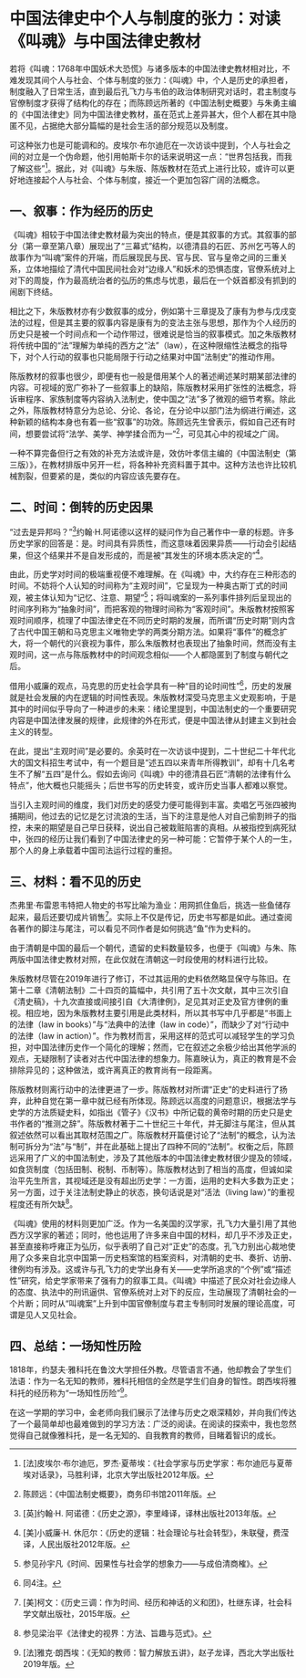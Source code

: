 # 中国法律史中个人与制度的张力：对读《叫魂》与中国法律史教材
若将《叫魂：1768年中国妖术大恐慌》与诸多版本的中国法律史教材相对比，不难发现其间个人与社会、个体与制度的张力：《叫魂》中，个人是历史的承担者，制度融入了日常生活，直到最后孔飞力与韦伯的政治体制研究对话时，君主制度与官僚制度才获得了结构化的存在；而陈顾远所著的《中国法制史概要》与朱勇主编的《中国法律史》同为中国法律史教材，虽在范式上差异甚大，但个人都在其中隐匿不见，占据绝大部分篇幅的是社会生活的部分规范以及制度。

可这种张力也是可能调和的。皮埃尔·布尔迪厄在一次访谈中提到，个人与社会之间的对立是一个伪命题，他引用帕斯卡尔的话来说明这一点：“世界包括我，而我了解这些”[^1]。据此，对《叫魂》与朱版、陈版教材在范式上进行比较，或许可以更好地连接起个人与社会、个体与制度，接近一个更加包容广阔的法概念。

## 一、叙事：作为经历的历史
《叫魂》相较于中国法律史教材最为突出的特点，便是其叙事的方式。其叙事的部分（第一章至第八章）展现出了“三幕式”结构，以德清县的石匠、苏州乞丐等人的故事作为“叫魂”案件的开端，而后展现民与民、官与民、官与皇帝之间的三重关系，立体地描绘了清代中国民间社会对“边缘人”和妖术的恐惧态度，官僚系统对上对下的周旋，作为最高统治者的弘历的焦虑与忧患，最后在一个妖首都没有抓到的闹剧下终结。

相比之下，朱版教材亦有少数叙事的成分，例如第十三章提及了康有为参与戊戌变法的过程，但是其主要的叙事内容是康有为的变法主张与思想，那作为个人经历的历史只是被一个时间点和一个动作带过，很难说是恰当的叙事模式。加之朱版教材将传统中国的“法”理解为单纯的西方之“法”（law），在这种限缩性法概念的指导下，对个人行动的叙事也只能局限于行动之结果对中国“法制史”的推动作用。

陈版教材的叙事也很少，即便有也一般是借用某个人的著述阐述某时期某部法律的内容。可视域的宽广弥补了一些叙事上的缺陷，陈版教材采用扩张性的法概念，将诉审程序、家族制度等内容纳入法制史，使中国之“法”多了微观的细节考察。除此之外，陈版教材特意分为总论、分论、各论，在分论中以部门法为纲进行阐述，这种新颖的结构本身也有着一些“叙事”的功效。陈顾远先生曾表示，假如自己还有时间，想要尝试将“法学、美学、神学揉合而为一”[^2]，可见其心中的视域之广阔。

一种不算完备但行之有效的补充方法或许是，效仿叶孝信主编的《中国法制史（第三版）》，在教材排版中另开一栏，将各种补充资料置于其中。这种方法也许比较机械割裂，但要紧的是，类似的内容应该先要存在。

## 二、时间：倒转的历史因果
“过去是异邦吗？”[^3]约翰·H.阿诺德以这样的疑问作为自己著作中一章的标题。许多历史学家的回答是：是。时间具有异质性，而这意味着因果异质——行动会引起结果，但这个结果并不是自发形成的，而是被“其发生的环境本质决定的”[^4]。

由此，历史学对时间的极端重视便不难理解。在《叫魂》中，大约存在三种形态的时间。不妨将个人认知的时间称为“主观时间”，它呈现为一种奥古斯丁式的时间观，被主体认知为“记忆、注意、期望”[^5]；将叫魂案的一系列事件排列后呈现出的时间序列称为“抽象时间”，而把客观的物理时间称为“客观时间”。朱版教材按照客观时间顺序，梳理了中国法律史在不同历史时期的发展，而所谓“历史时期”则内含了古代中国王朝和马克思主义唯物史学的两类分期方法。如果将“事件”的概念扩大，将一个朝代的兴衰视为事件，那么朱版教材也表现出了抽象时间，然而没有主观时间，这一点与陈版教材中的时间观念相似——个人都隐匿到了制度与朝代之后。

借用小威廉的观点，马克思的历史社会学具有一种“目的论时间性”[^6]，历史的发展就是社会发展的内在逻辑的时间性表现。朱版教材深受马克思主义史观影响，于是其中的时间似乎导向了一种进步的未来：绪论里提到，中国法制史的一个重要研究内容是中国法律发展的规律，此规律的外在形式，便是中国法律从封建主义到社会主义的转型。

在此，提出“主观时间”是必要的。余英时在一次访谈中提到，二十世纪二十年代北大的国文科招生考试中，有一个题目是“述五四以来青年所得教训”，却有十几名考生不了解“五四”是什么。假如去询问《叫魂》中的德清县石匠“清朝的法律有什么特点”，他大概也只能摇头；后世书写的历史转变，或许历史当事人都难以察觉。

当引入主观时间的维度，我们对历史的感受力便可能得到丰富。卖唱乞丐张四被拘捕期间，他过去的记忆是乞讨流浪的生活，当下的注意是他人对自己偷割辫子的指控，未来的期望是自己早日获释，说出自己被栽赃陷害的真相。从被指控到病死狱中，张四的经历让我们看到了中国法律史的另一种可能：它暂停于某个人的一生，那个人的身上承载着中国司法运行过程的重担。

## 三、材料：看不见的历史
杰弗里·布雷恩韦特把人物史的书写比喻为渔业：用网抓住鱼后，挑选一些鱼储存起来，最后还要切成片销售[^7]。实际上不仅是传记，历史书写都是如此。通过查阅各著作的脚注与尾注，可以看见不同作者是如何挑选“鱼”作为史料的。

由于清朝是中国的最后一个朝代，遗留的史料数量较多，也便于《叫魂》与朱、陈两版中国法律史教材对照，在此仅就在清朝这一时段使用的材料进行比较。

朱版教材尽管在2019年进行了修订，不过其运用的史料依然略显保守与陈旧。在第十二章《清朝法制》二十四页的篇幅中，共引用了五十次文献，其中三次引自《清史稿》，十九次直接或间接引自《大清律例》，足见其对正史及官方律例的重视。相应地，因为朱版教材主要引用是此类材料，所以其书写中几乎都是“书面上的法律（law in books）”与“法典中的法律（law in code）”，而缺少了对“行动中的法律（law in action）”。作为教材而言，采用这样的范式可以减轻学生的学习负担，对中国法律历史作一个简化的理解；然而，它在叙述之余极少给出其他学派的观点，无疑限制了读者对古代中国法律的想象力。陈嘉映认为，真正的教育是不会排除异见的；这种做法，或许离真正的教育尚有一段距离。

陈版教材则离行动中的法律更进了一步。陈版教材对所谓“正史”的史料进行了扬弃，此种自觉在第一章中就已经有所体现。陈顾远以高度的问题意识，根据法学与史学的方法质疑史料，如指出《管子》《汉书》中所记载的黄帝时期的历史只是史书作者的“推测之辞”。陈版教材著于二十世纪三十年代，并无脚注与尾注，但从其叙述依然可以看出其取材范围之广。陈版教材开篇便讨论了“法制”的概念，认为法制可拆分为“法”与“制”，并在此基础上提出了四种不同的“法制”。权衡之后，陈顾远采用了广义的中国法制史，涉及了其他版本的中国法律史教材很少提及的领域，如食货制度（包括田制、税制、币制等）。陈版教材达到了相当的高度，但诚如梁治平先生所言，其视域还是没有超出历史学：一方面，运用的史料大多数为正史；另一方面，过于关注法制史静止的状态，换句话说是对“活法（living law）”的重视程度还有所欠缺[^8]。

《叫魂》使用的材料则更加广泛。作为一名美国的汉学家，孔飞力大量引用了其他西方汉学家的著述；同时，他也运用了许多来自中国的材料，却几乎不涉及正史，甚至直接称呼雍正为弘历，似乎表明了自己对“正史”的态度。孔飞力别出心裁地使用了众多来自北京中国第一历史档案馆的档案资料，对清朝的史书、奏折、访册、律例均有涉及。这或许与孔飞力的史学出身有关——史学所追求的“个例”或“描述性”研究，给史学家带来了强有力的叙事工具。《叫魂》中描述了民众对社会边缘人的态度、执法中的刑讯逼供、官僚系统对上对下的反应，生动展现了清朝社会的一个片断；同时从“叫魂案”上升到中国官僚制度与君主专制同时发展的理论高度，可谓是见人又见社会。

## 四、总结：一场知性历险
1818年，约瑟夫·雅科托在鲁汶大学担任外教。尽管语言不通，他却教会了学生们法语：作为一名无知的教师，雅科托相信的全然是学生们自身的智性。朗西埃将雅科托的经历称为“一场知性历险”[^9]。

在这一学期的学习中，金老师向我们展示了法律与历史之艰深精妙，并向我们传达了一个最简单却也最难做到的学习方法：广泛的阅读。在阅读的探索中，我也忽然觉得自己就像雅科托，是一名无知的、自我教育的教师，目睹着智识的成长。

[^1]: [法]皮埃尔·布尔迪厄，罗杰·夏蒂埃：《社会学家与历史学家：布尔迪厄与夏蒂埃对话录》，马胜利译，北京大学出版社2012年版。
[^2]: 陈顾远：《中国法制史概要》，商务印书馆2011年版。
[^3]: [英]约翰·H. 阿诺德：《历史之源》，李里峰译，译林出版社2013年版。
[^4]: [美]小威廉·H. 休厄尔：《历史的逻辑：社会理论与社会转型》，朱联璧，费滢译，人民出版社2012年版。
[^5]: 参见孙宇凡《时间、因果性与社会学的想象力——与成伯清商榷》。
[^6]: 同4注。
[^7]: [美]柯文：《历史三调：作为时间、经历和神话的义和团》，杜继东译，社会科学文献出版社，2015年版。
[^8]: 参见梁治平《法律史的视界：方法、旨趣与范式》。
[^9]: [法]雅克·朗西埃：《无知的教师：智力解放五讲》，赵子龙译，西北大学出版社2019年版。
